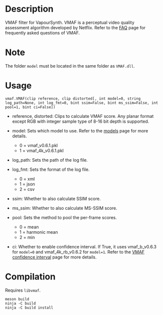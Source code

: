 Description
===========

VMAF filter for VapourSynth. VMAF is a perceptual video quality assessment algorithm developed by Netflix. Refer to the [FAQ](https://github.com/Netflix/vmaf/blob/master/FAQ.md) page for frequently asked questions of VMAF.


Note
====

The folder `model` must be located in the same folder as `VMAF.dll`.


Usage
=====

    vmaf.VMAF(clip reference, clip distorted[, int model=0, string log_path=None, int log_fmt=0, bint ssim=False, bint ms_ssim=False, int pool=1, bint ci=False])

* reference, distorted: Clips to calculate VMAF score. Any planar format except RGB with integer sample type of 8-16 bit depth is supported.

* model: Sets which model to use. Refer to the [models](https://github.com/Netflix/vmaf/blob/master/resource/doc/models.md) page for more details.
  * 0 = vmaf_v0.6.1.pkl
  * 1 = vmaf_4k_v0.6.1.pkl

* log_path: Sets the path of the log file.

* log_fmt: Sets the format of the log file.
  * 0 = xml
  * 1 = json
  * 2 = csv

* ssim: Whether to also calculate SSIM score.

* ms_ssim: Whether to also calculate MS-SSIM score.

* pool: Sets the method to pool the per-frame scores.
  * 0 = mean
  * 1 = harmonic mean
  * 2 = min

* ci: Whether to enable confidence interval. If True, it uses vmaf_b_v0.6.3 for `model=0` and vmaf_4k_rb_v0.6.2 for `model=1`. Refer to the [VMAF confidence interval](https://github.com/Netflix/vmaf/blob/master/resource/doc/conf_interval.md) page for more details.


Compilation
===========

Requires `libvmaf`.

```
meson build
ninja -C build
ninja -C build install
```
